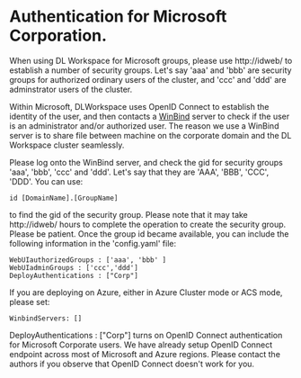 # Authentication for Microsoft Corporation. 

When using DL Workspace for Microsoft groups, please use http://idweb/ to establish a number of security groups. Let's say 'aaa' and 'bbb' are security groups for authorized ordinary users of the cluster, and 'ccc' and 'ddd' are adminstrator users of the cluster. 

Within Microsoft, DLWorkspace uses OpenID Connect to establish the identity of the user, and then contacts a [WinBind](https://www.samba.org/samba/docs/man/Samba-HOWTO-Collection/winbind.html) server to check if the user is an administrator and/or authorized user. The reason we use a WinBind server is to share file between machine on the corporate domain and the DL Workspace cluster seamlessly. 

Please log onto the WinBind server, and check the gid for security groups 'aaa', 'bbb', 'ccc' and 'ddd'. Let's say that they are 'AAA', 'BBB', 'CCC', 'DDD'. You can use:

```
id [DomainName].[GroupName]
```

to find the gid of the security group. Please note that it may take http://idweb/ hours to complete the operation to create the security group. Please be patient. Once the group id became available, you can include the following information in the 'config.yaml' file:

```
WebUIauthorizedGroups : ['aaa', 'bbb' ]
WebUIadminGroups : ['ccc','ddd']
DeployAuthentications : ["Corp"]
```

If you are deploying on Azure, either in Azure Cluster mode or ACS mode, please set:

```
WinbindServers: []
```

DeployAuthentications : ["Corp"] turns on OpenID Connect authentication for Microsoft Corporate users. We have already setup OpenID Connect endpoint across most of Microsoft and Azure regions. Please contact the authors if you observe that OpenID Connect doesn't work for you. 

